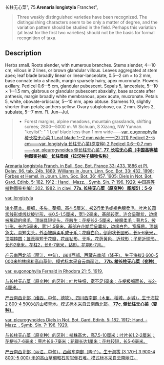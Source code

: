 长柱无心菜",
75.**Arenaria longistyla** Franchet",

> Three weakly distinguished varieties have been recognized. The distinguishing characters seem to be only a matter of degree, and the variation pattern should be studied in the field. Perhaps this variation (at least for the first two varieties) should not be the basis for formal recognition of taxa.

## Description
Herbs small. Roots slender, with numerous branches. Stems slender, 4--10 cm, villous in 2 lines, or brown glandular villous. Leaves aggregated at stem apex; leaf blade broadly linear or linear-lanceolate, 0.5--2 cm × to 2 mm, base connate into a sheath, margin sparsely hairy, apex mucronate. Flowers axillary. Pedicel 0.6--5 cm, glandular pubescent. Sepals 5, lanceolate, 5--10 × 1--1.5 mm, glabrous or glandular pubescent abaxially, base saccate after anthesis, margin broadly white membranous, apex acute, mucronate. Petals 5, white, obovate-orbicular, 5--10 mm, apex obtuse. Stamens 10, slightly shorter than petals; anthers yellow. Ovary subglobose, ca. 2 mm. Styles 2, subulate, 5--7 mm. Fl. Jun--Jul.

> * Forest margins, alpine meadows, mountain grasslands, shifting screes; 2800--5000 m. W Sichuan, S Xizang, NW Yunnan.
  "keylist": "
1 Leaf blade less than 1 mm wide——<a href='/info/Arenaria longistyla var. eugonophylla?t=foc'>var. eugonophylla 棱长柱无心菜
1 Leaf blade 1--2 mm wide.——(2)
2(1) Pedicel 2--5 cm——<a href='/info/Arenaria longistyla var. longistyla?t=foc'>var. longistyla 长柱无心菜(原变种)
2 Pedicel 0.6--0.7 mm——<a href='/info/Arenaria longistyla var. pleurogynoides?t=foc'>var. pleurogynoides 侧长柱无心菜",
**77. 长柱无心菜（中国高等植物图鉴补编） 长柱蚤缀（拉汉种子植物名称）**

Arenaria longistyla Franch. in Bull. Soc. Bot. France 33: 433. 1886 et Pl. Delav. 96. tab. 24b. 1889; Williams in Journ. Linn. Soc. Bot. 33: 432. 1898; Forbes et Hemsl. in Journ. Linn. Soc. Bot. 36: 457. 1905; Diels in Not. Bot. Gard. Edinb. 5: 182. 1912 ; Hand. -Mazz. , Symb. Sin. 7: 196. 1929; 中国高等植物图鉴补编1: 302. 1982, in clavi.
**77a. 长柱无心菜（原变种） 图版51：5-9**

var. longistyla

矮小草本。根细，多头。茎细，高4-5厘米，被2行柔毛或褐色腺柔毛。叶片长圆状线形或线状披针形，长0.5-1.5厘米，宽1-2毫米，基部较宽，连合呈鞘状，边缘被稀疏的缘毛，顶端具短尖头。花腋生；花梗长2-5厘米，被腺柔毛；萼片5，披针形，长约5毫米，宽1-1.5毫米，基部在花期后呈囊状，边缘白色，宽膜质，顶端急尖，具短尖头，外面被腺柔毛或无毛；花瓣白色，倒卵状长圆形，长5-6毫米，顶端钝圆；雄蕊稍短于花瓣，花丝钻形，无毛，花药黄色，近球形；子房近球形，长约2毫米，花柱2，长6-7毫米，钻形。花期6-7月。

产云南西北部（丽江、中甸）、四川西部、西藏东南部（隆子）。生于海拔3 600-5 000米的林缘和高山草甸。模式标本采自云南丽江。
**77b. 棱长柱无心菜（变种）**

var. eugonophylla Fernald in Rhodora 21: 5. 1919.

与长柱无心菜（原变种）的区别：叶片狭细，宽不足1毫米；花梗极细而长，长2-4厘米。

产云南西北部（维西、中甸、德钦）、四川西南部（木里、稻城、乡城）。生于海拔2 800-4 500米的山坡草地。模式标本采自云南西北部。
**77c. 侧长柱无心菜（变种）**

var. pleurogynoides Diels in Not. Bot. Gard. Edinb. 5: 182. 1912; Hand. -Mazz. , Symb. Sin. 7: 196. 1929.

与长柱无心菜（原变种）的区别：植株高大，高7.5-10厘米；叶片长1.2-2厘米；花梗长7-6毫米；萼片长6-7毫米；花瓣长达1厘米；花柱较短，长5-6毫米。

产云南西北部（丽江、中甸）、西藏东南部（隆子）。生于海拔 (3 170-) 3 900-4 800(-5 000) 米的高山草甸和石灰岩倒石堆。模式标本采自云南丽江。
